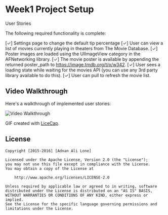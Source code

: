 # Week1 Project Setup

User Stories

The following required functionality is complete:

[✓] Settings page to change the default tip percentage
[✓] User can view a list of movies currently playing in theaters from The Movie Database.
[✓] Poster images are loaded using the UIImageView category in the AFNetworking library.
[✓] The movie poster is available by appending the returned poster_path to https://image.tmdb.org/t/p/w342.
[✓] User sees a loading state while waiting for the movies API (you can use any 3rd party library available to do this).
[✓] User can pull to refresh the movie list.


## Video Walkthrough 

Here's a walkthrough of implemented user stories:

<img src='http://i.imgur.com/6qKTkJO.gif' title='Video Walkthrough' width='' alt='Video Walkthrough' />

GIF created with [LiceCap](http://www.cockos.com/licecap/).



## License

    Copyright [2015-2016] [Adnan Ali Lone]

    Licensed under the Apache License, Version 2.0 (the "License");
    you may not use this file except in compliance with the License.
    You may obtain a copy of the License at

        http://www.apache.org/licenses/LICENSE-2.0

    Unless required by applicable law or agreed to in writing, software
    distributed under the License is distributed on an "AS IS" BASIS,
    WITHOUT WARRANTIES OR CONDITIONS OF ANY KIND, either express or implied.
    See the License for the specific language governing permissions and
    limitations under the License.

